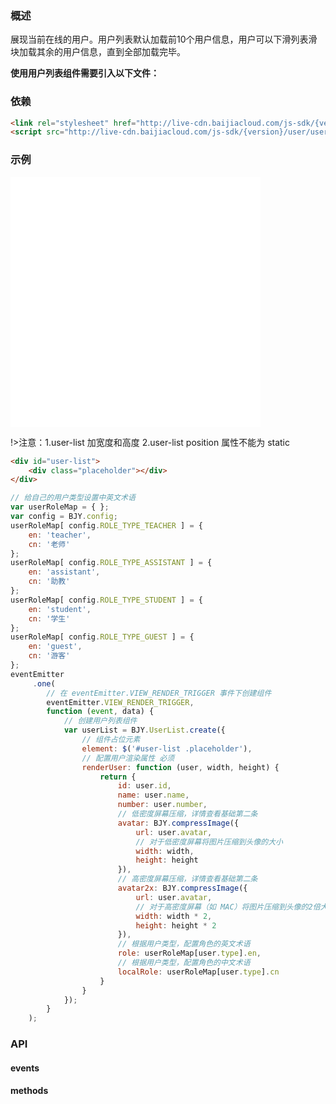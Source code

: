 ### 概述

展现当前在线的用户。用户列表默认加载前10个用户信息，用户可以下滑列表滑块加载其余的用户信息，直到全部加载完毕。

**使用用户列表组件需要引入以下文件：**

### 依赖
```html
<link rel="stylesheet" href="http://live-cdn.baijiacloud.com/js-sdk/{version}/user/userList/UserList.css">
<script src="http://live-cdn.baijiacloud.com/js-sdk/{version}/user/userList/UserList.js"></script>
```
### 示例
<iframe frameborder=0 width=400 height=400 marginheight=0 marginwidth=0 scrolling=no src=./iframe/user-list.html></iframe>


!>注意：1.user-list 加宽度和高度 2.user-list position 属性不能为 static

```html
<div id="user-list">
    <div class="placeholder"></div>
</div>
```

```javascript
// 给自己的用户类型设置中英文术语
var userRoleMap = { };
var config = BJY.config;
userRoleMap[ config.ROLE_TYPE_TEACHER ] = {
    en: 'teacher',
    cn: '老师'
};
userRoleMap[ config.ROLE_TYPE_ASSISTANT ] = {
    en: 'assistant',
    cn: '助教'
};
userRoleMap[ config.ROLE_TYPE_STUDENT ] = {
    en: 'student',
    cn: '学生'
};
userRoleMap[ config.ROLE_TYPE_GUEST ] = {
    en: 'guest',
    cn: '游客'
};
eventEmitter
     .one(
        // 在 eventEmitter.VIEW_RENDER_TRIGGER 事件下创建组件
        eventEmitter.VIEW_RENDER_TRIGGER,
        function (event, data) {
            // 创建用户列表组件
            var userList = BJY.UserList.create({
                // 组件占位元素
                element: $('#user-list .placeholder'),
                // 配置用户渲染属性 必须
                renderUser: function (user, width, height) {
                    return {
                        id: user.id,
                        name: user.name,
                        number: user.number,
                        // 低密度屏幕压缩，详情查看基础第二条
                        avatar: BJY.compressImage({
                            url: user.avatar,
                            // 对于低密度屏幕将图片压缩到头像的大小
                            width: width,
                            height: height
                        }),
                        // 高密度屏幕压缩，详情查看基础第二条
                        avatar2x: BJY.compressImage({
                            url: user.avatar,
                            // 对于高密度屏幕（如 MAC）将图片压缩到头像的2倍大小
                            width: width * 2,
                            height: height * 2
                        }),
                        // 根据用户类型，配置角色的英文术语
                        role: userRoleMap[user.type].en,
                        // 根据用户类型，配置角色的中文术语
                        localRole: userRoleMap[user.type].cn
                    }
                }
            });
        }
    );
```

### API

#### events
<div id="user-list-api-events"></div>

#### methods
<div id="user-list-api-methods"></div>
<script>

new Vue({
    el: '#user-list-api-events',
    template: '<Table border :columns="columns" :data="data"><Table>',
    data () {
        return {
            columns: [
                {
                    title: '事件',
                    key: 'name',
                    width: 350
                },
                {
                    title: '说明',
                    key: 'explain',
                    width: 350
                },
                {
                    title: '数据',
                    key: 'data',
                    width: 270
                }
            ],
            data: [

                // {
                //     name:'eventEmitter.USER_LIST_CLEAR',
                //     explain: '刷新用户列表时触发',
                //     data: '无'
                // },
                {

                    name:'eventEmitter.USER_MORE_RES',
                    explain: '刷新未加载用户信息时触发',
                    data: '<ul class="table-ul">'
                    +           '<li>fetching: boolean  刷新操作锁，表示是否可以进行刷新操作</li>'
                    +           '<li>hasMore: boolean 是否还有没加载的用户</li>'
                    +      '</ul>'
                },
                {
                    name:'eventEmitter.TEACHER_ADD',
                    explain: 'teacher 进入房间时触发',
                    data: 'userList: Array 当前加入房间的 teacher 信息数组'
                },
                {
                    name:'eventEmitter.ASSISTANT_ADD',
                    explain: 'assistant 进入房间时触发',
                    data: 'userList: Array 当前加入房间的 assistant 信息数组'
                },
                {
                    name:'eventEmitter.STUDENT_ADD',
                    explain: 'student 进入房间时触发',
                    data: 'userList: Array 当前加入房间的 student 信息数组'
                },
                {
                    name:'eventEmitter.GUEST_ADD',
                    explain: 'guest 进入房间时触发',
                    data: 'userList: Array 当前加入房间的 guest 信息数组'
                },
                {
                    name:'eventEmitter.TEACHER_REMOVE',
                    explain: 'teacher 离开房间时触发',
                    data: 'user: Object 离开房间的 teacher 信息对象'
                },
                {
                    name:'eventEmitter.ASSISTANT_REMOVE',
                    explain: 'assistant 离开房间时触发',
                    data: 'user: Object 离开房间的 assistant 信息对象'
                },
                {
                    name:'eventEmitter.STUDENT_REMOVE',
                    explain: 'student 离开房间时触发',
                    data: 'user: Object 离开房间的 student 信息对象'
                },
                {
                    name:'eventEmitter.GUEST_REMOVE',
                    explain: 'guest 离开房间时触发',
                    data: 'user: Object 离开房间的 guest 信息对象'
                }
            ]
        }
    }
});
new Vue({
    el: '#user-list-api-methods',
    template: '<Table border :columns="columns" :data="data"><Table>',
    data () {
        return {
            columns: [
                {
                    title: '方法名',
                    key: 'name',
                    width: 270
                },
                {
                    title: '说明',
                    key: 'explain',
                    width: 350
                },
                {
                    title: '参数',
                    key: 'param',
                    width: 350
                }
            ],
             data: [
                {
                    name:'create（静态方法）',
                    explain: '创建 UserList 模块实例',
                    param: 'UserList 初始化参数:'
                    +      '<ul style="margin-left:50px;">'
                    +            '<li>element: JQuery对象 占位容器 必须</li>'
                    +            '<li>renderUser: function 用户自定义的用户列表配置属性 必须</li>'
                    +            '<li>avatarSize: number 头像大小（像素）可选（默认为36像素）</li>'
                    +            '<li>loadDistance: number 定义列表滑块离顶部多少像素时拉取历史消息 可选（默认为50）</li>'
                    +      '</ul>'
                },
                {
                    name: 'destroy',
                    explain: '销毁 UserList 对象，用于对象使用结束后调用',
                    param: '无'
                }
            ]
        }
    }
});
</script>

